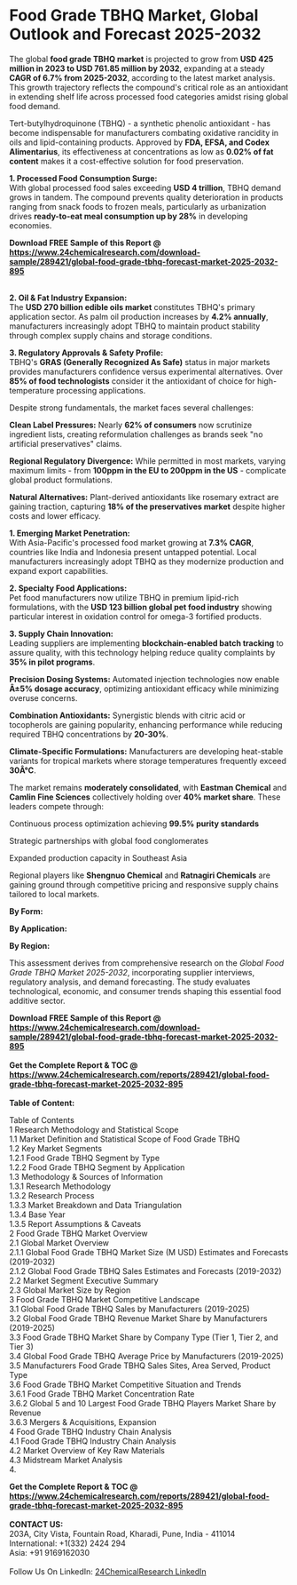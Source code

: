 <h1>Food Grade TBHQ Market, Global Outlook and Forecast 2025-2032</h1><p>The global <strong>food grade TBHQ market</strong> is projected to grow from <strong>USD 425 million in 2023 to USD 761.85 million by 2032</strong>, expanding at a steady <strong>CAGR of 6.7% from 2025-2032</strong>, according to the latest market analysis. This growth trajectory reflects the compound's critical role as an antioxidant in extending shelf life across processed food categories amidst rising global food demand.</p><p>Tert-butylhydroquinone (TBHQ) - a synthetic phenolic antioxidant - has become indispensable for manufacturers combating oxidative rancidity in oils and lipid-containing products. Approved by <strong>FDA, EFSA, and Codex Alimentarius</strong>, its effectiveness at concentrations as low as <strong>0.02% of fat content</strong> makes it a cost-effective solution for food preservation.</p><p><strong>1. Processed Food Consumption Surge:</strong><br>
With global processed food sales exceeding <strong>USD 4 trillion</strong>, TBHQ demand grows in tandem. The compound prevents quality deterioration in products ranging from snack foods to frozen meals, particularly as urbanization drives <strong>ready-to-eat meal consumption up by 28%</strong> in developing economies.</p><div><b>Download FREE Sample of this Report @ 
            <a href="https://www.24chemicalresearch.com/download-sample/289421/global-food-grade-tbhq-forecast-market-2025-2032-895">
            https://www.24chemicalresearch.com/download-sample/289421/global-food-grade-tbhq-forecast-market-2025-2032-895</a></b></div><br><p><strong>2. Oil &amp; Fat Industry Expansion:</strong><br>
The <strong>USD 270 billion edible oils market</strong> constitutes TBHQ's primary application sector. As palm oil production increases by <strong>4.2% annually</strong>, manufacturers increasingly adopt TBHQ to maintain product stability through complex supply chains and storage conditions.</p><p><strong>3. Regulatory Approvals &amp; Safety Profile:</strong><br>
TBHQ's <strong>GRAS (Generally Recognized As Safe)</strong> status in major markets provides manufacturers confidence versus experimental alternatives. Over <strong>85% of food technologists</strong> consider it the antioxidant of choice for high-temperature processing applications.</p><p>Despite strong fundamentals, the market faces several challenges:</p><p><strong>Clean Label Pressures:</strong> Nearly <strong>62% of consumers</strong> now scrutinize ingredient lists, creating reformulation challenges as brands seek "no artificial preservatives" claims.</p><p><strong>Regional Regulatory Divergence:</strong> While permitted in most markets, varying maximum limits - from <strong>100ppm in the EU to 200ppm in the US</strong> - complicate global product formulations.</p><p><strong>Natural Alternatives:</strong> Plant-derived antioxidants like rosemary extract are gaining traction, capturing <strong>18% of the preservatives market</strong> despite higher costs and lower efficacy.</p><p><strong>1. Emerging Market Penetration:</strong><br>
With Asia-Pacific's processed food market growing at <strong>7.3% CAGR</strong>, countries like India and Indonesia present untapped potential. Local manufacturers increasingly adopt TBHQ as they modernize production and expand export capabilities.</p><p><strong>2. Specialty Food Applications:</strong><br>
Pet food manufacturers now utilize TBHQ in premium lipid-rich formulations, with the <strong>USD 123 billion global pet food industry</strong> showing particular interest in oxidation control for omega-3 fortified products.</p><p><strong>3. Supply Chain Innovation:</strong><br>
Leading suppliers are implementing <strong>blockchain-enabled batch tracking</strong> to assure quality, with this technology helping reduce quality complaints by <strong>35% in pilot programs</strong>.</p><p><strong>Precision Dosing Systems:</strong> Automated injection technologies now enable <strong>Â±5% dosage accuracy</strong>, optimizing antioxidant efficacy while minimizing overuse concerns.</p><p><strong>Combination Antioxidants:</strong> Synergistic blends with citric acid or tocopherols are gaining popularity, enhancing performance while reducing required TBHQ concentrations by <strong>20-30%</strong>.</p><p><strong>Climate-Specific Formulations:</strong> Manufacturers are developing heat-stable variants for tropical markets where storage temperatures frequently exceed <strong>30Â°C</strong>.</p><p>The market remains <strong>moderately consolidated</strong>, with <strong>Eastman Chemical</strong> and <strong>Camlin Fine Sciences</strong> collectively holding over <strong>40% market share</strong>. These leaders compete through:</p><p>Continuous process optimization achieving <strong>99.5% purity standards</strong></p><p>Strategic partnerships with global food conglomerates</p><p>Expanded production capacity in Southeast Asia</p><p>Regional players like <strong>Shengnuo Chemical</strong> and <strong>Ratnagiri Chemicals</strong> are gaining ground through competitive pricing and responsive supply chains tailored to local markets.</p><p><strong>By Form:</strong></p><p><strong>By Application:</strong></p><p><strong>By Region:</strong></p><p>This assessment derives from comprehensive research on the <em>Global Food Grade TBHQ Market 2025-2032</em>, incorporating supplier interviews, regulatory analysis, and demand forecasting. The study evaluates technological, economic, and consumer trends shaping this essential food additive sector.</p><div><b>Download FREE Sample of this Report @ 
            <a href="https://www.24chemicalresearch.com/download-sample/289421/global-food-grade-tbhq-forecast-market-2025-2032-895">
            https://www.24chemicalresearch.com/download-sample/289421/global-food-grade-tbhq-forecast-market-2025-2032-895</a></b></div><br><div><b>Get the Complete Report & TOC @ 
            <a href="https://www.24chemicalresearch.com/reports/289421/global-food-grade-tbhq-forecast-market-2025-2032-895">
            https://www.24chemicalresearch.com/reports/289421/global-food-grade-tbhq-forecast-market-2025-2032-895</a></b></div><br>
            <b>Table of Content:</b><p>Table of Contents<br />
1 Research Methodology and Statistical Scope<br />
1.1 Market Definition and Statistical Scope of Food Grade TBHQ<br />
1.2 Key Market Segments<br />
1.2.1 Food Grade TBHQ Segment by Type<br />
1.2.2 Food Grade TBHQ Segment by Application<br />
1.3 Methodology & Sources of Information<br />
1.3.1 Research Methodology<br />
1.3.2 Research Process<br />
1.3.3 Market Breakdown and Data Triangulation<br />
1.3.4 Base Year<br />
1.3.5 Report Assumptions & Caveats<br />
2 Food Grade TBHQ Market Overview<br />
2.1 Global Market Overview<br />
2.1.1 Global Food Grade TBHQ Market Size (M USD) Estimates and Forecasts (2019-2032)<br />
2.1.2 Global Food Grade TBHQ Sales Estimates and Forecasts (2019-2032)<br />
2.2 Market Segment Executive Summary<br />
2.3 Global Market Size by Region<br />
3 Food Grade TBHQ Market Competitive Landscape<br />
3.1 Global Food Grade TBHQ Sales by Manufacturers (2019-2025)<br />
3.2 Global Food Grade TBHQ Revenue Market Share by Manufacturers (2019-2025)<br />
3.3 Food Grade TBHQ Market Share by Company Type (Tier 1, Tier 2, and Tier 3)<br />
3.4 Global Food Grade TBHQ Average Price by Manufacturers (2019-2025)<br />
3.5 Manufacturers Food Grade TBHQ Sales Sites, Area Served, Product Type<br />
3.6 Food Grade TBHQ Market Competitive Situation and Trends<br />
3.6.1 Food Grade TBHQ Market Concentration Rate<br />
3.6.2 Global 5 and 10 Largest Food Grade TBHQ Players Market Share by Revenue<br />
3.6.3 Mergers & Acquisitions, Expansion<br />
4 Food Grade TBHQ Industry Chain Analysis<br />
4.1 Food Grade TBHQ Industry Chain Analysis<br />
4.2 Market Overview of Key Raw Materials<br />
4.3 Midstream Market Analysis<br />
4.</p><div><b>Get the Complete Report & TOC @ 
            <a href="https://www.24chemicalresearch.com/reports/289421/global-food-grade-tbhq-forecast-market-2025-2032-895">
            https://www.24chemicalresearch.com/reports/289421/global-food-grade-tbhq-forecast-market-2025-2032-895</a></b></div><br><b>CONTACT US:</b><br>
            203A, City Vista, Fountain Road, Kharadi, Pune, India - 411014<br>
            International: +1(332) 2424 294<br>
            Asia: +91 9169162030 <br><br>
            Follow Us On LinkedIn: <a href="https://www.linkedin.com/company/24chemicalresearch/">24ChemicalResearch LinkedIn</a>